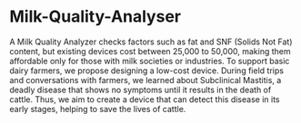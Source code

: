 # Milk-Quality-Analyser
A Milk Quality Analyzer checks factors such as fat and SNF (Solids Not Fat) content, but existing devices cost between 25,000 to 50,000, making them affordable only for those with milk societies or industries. To support basic dairy farmers, we propose designing a low-cost device. During field trips and conversations with farmers, we learned about Subclinical Mastitis, a deadly disease that shows no symptoms until it results in the death of cattle. Thus, we aim to create a device that can detect this disease in its early stages, helping to save the lives of cattle.
